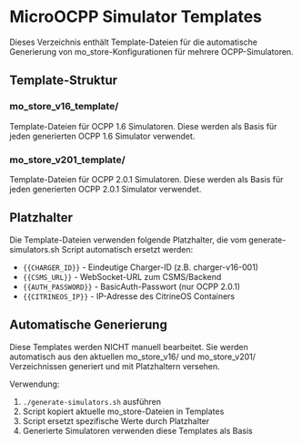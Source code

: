 # MicroOCPP Simulator Templates

Dieses Verzeichnis enthält Template-Dateien für die automatische Generierung von mo_store-Konfigurationen für mehrere OCPP-Simulatoren.

## Template-Struktur

### mo_store_v16_template/
Template-Dateien für OCPP 1.6 Simulatoren. Diese werden als Basis für jeden generierten OCPP 1.6 Simulator verwendet.

### mo_store_v201_template/
Template-Dateien für OCPP 2.0.1 Simulatoren. Diese werden als Basis für jeden generierten OCPP 2.0.1 Simulator verwendet.

## Platzhalter

Die Template-Dateien verwenden folgende Platzhalter, die vom generate-simulators.sh Script automatisch ersetzt werden:

- `{{CHARGER_ID}}` - Eindeutige Charger-ID (z.B. charger-v16-001)
- `{{CSMS_URL}}` - WebSocket-URL zum CSMS/Backend
- `{{AUTH_PASSWORD}}` - BasicAuth-Passwort (nur OCPP 2.0.1)
- `{{CITRINEOS_IP}}` - IP-Adresse des CitrineOS Containers

## Automatische Generierung

Diese Templates werden NICHT manuell bearbeitet. Sie werden automatisch aus den aktuellen mo_store_v16/ und mo_store_v201/ Verzeichnissen generiert und mit Platzhaltern versehen.

Verwendung:
1. `./generate-simulators.sh` ausführen
2. Script kopiert aktuelle mo_store-Dateien in Templates
3. Script ersetzt spezifische Werte durch Platzhalter
4. Generierte Simulatoren verwenden diese Templates als Basis
